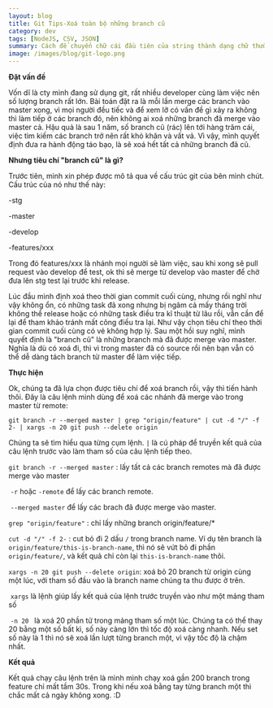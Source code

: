```yaml
---
layout: blog
title: Git Tips-Xoá toàn bộ những branch cũ
category: dev
tags: [NodeJS, CSV, JSON]
summary: Cách để chuyển chữ cái đầu tiên của string thành dạng chữ thường
image: /images/blog/git-logo.png
---
```

**Đặt vấn đề**

Vốn dĩ là cty mình đang sử dụng git, rất nhiều developer cùng làm việc nên số lượng branch rất lớn. Bài toán đặt ra là mỗi lần merge các branch vào master xong, vì mọi người đều tiếc và để xem lỡ có vấn đề gì xảy ra không thì làm tiếp ở các branch đó, nên không ai xoá những branch đã merge vào master cả. Hậu quả là sau 1 năm, số branch cũ (rác) lên tới hàng trăm cái, việc tìm kiếm các branch trở nên rất khó khăn và vất vả. Vì vậy, mình quyết định đưa ra hành động táo bạo, là sẽ xoá hết tất cả những branch đã cũ. 

**Nhưng tiêu chí "branch cũ" là gì?** 

Trước tiên, mình xin phép được mô tả qua về cấu trúc git của bên mình chút. Cấu trúc của nó như thế này:

-stg

-master

-develop

-features/xxx

Trong đó features/xxx là nhánh mọi người sẽ làm việc, sau khi xong sẽ pull request vào develop để test, ok thì sẽ merge từ develop vào master để chờ đưa lên stg test lại trước khi release.

Lúc đầu mình định xoá theo thời gian commit cuối cùng, nhưng rồi nghĩ như vậy không ổn, có những task đã xong nhưng bị ngâm cả mấy tháng trời không thể release hoặc có những task điều tra kĩ thuật từ lâu rồi, vẫn cần để lại để tham khảo tránh mất công điều tra lại. Như vậy chọn tiêu chí theo thời gian commit cuối cùng có vẻ không hợp lý. Sau một hồi suy nghĩ, mình quyết định là "branch cũ" là những branch mà đã được merge vào master. Nghĩa là dù có xoá đi, thì vì trong master đã có source rồi nên bạn vẫn có thể dễ dàng tách branch từ master để làm việc tiếp.

**Thực hiện**

Ok,  chúng ta đã lựa chọn được tiêu chí để xoá branch rồi, vậy thì tiến hành thôi.  Đây là câu lệnh mình dùng để xoá các nhánh đã merge vào trong master từ remote:

```
git branch -r --merged master | grep "origin/feature" | cut -d "/" -f 2- | xargs -n 20 git push --delete origin
```

Chúng ta sẽ tìm hiểu qua từng cụm lệnh. ```|``` là cú pháp để truyền kết quả của câu lệnh trước vào làm tham số của câu lệnh tiếp theo.

```git branch -r --merged master``` : lấy tất cả các branch remotes mà đã được merge vào master

​	```-r``` hoặc ```-remote```  để lấy các branch remote.

​	``--merged master`` để lấy các brach đã được merge vào master.

```grep "origin/feature"``` : chỉ lấy những branch origin/feature/*

```cut -d "/" -f 2-``` : cut bỏ đi 2 dấu ```/``` trong branch name. Ví dụ tên branch là ```origin/feature/this-is-branch-name```, thì nó sẽ vứt bỏ đi phần ```origin/feature/```, và kết quả chỉ còn lại ```this-is-branch-name``` thôi.

```xargs -n 20 git push --delete origin```: xoá bỏ 20 branch từ origin cùng một lúc, với tham số đầu vào là branch name chúng ta thu được ở trên.

​	```xargs``` là lệnh giúp lấy kết quả của lệnh trước truyền vào như một mảng tham số

​	```-n 20 ``` là xoá 20 phần tử trong mảng tham số một lúc. Chúng ta có thể thay 20 bằng một số bất kì, số này càng lớn thì tốc độ xoá càng nhanh. Nếu set số này là 1 thì nó sẽ xoá lần lượt từng branch một, vì vậy tốc độ là chậm nhất.

**Kết quả**

Kết quả chạy câu lệnh trên là mình mình chạy xoá gần 200 branch trong feature chỉ mất tầm 30s. Trong khi nếu xoá bằng tay từng branch một thì chắc mất cả ngày không xong. :D

